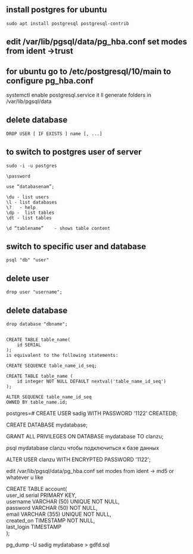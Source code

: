## install postgres for ubuntu 

    sudo apt install postgresql postgresql-contrib
    


## edit /var/lib/pgsql/data/pg_hba.conf     set modes from ident ->trust
## for ubuntu go to /etc/postgresql/10/main  to configure pg_hba.conf
systemctl enable postgresql.service    it ll generate folders in /var/lib/pgsql/data  

## delete database 
    DROP USER [ IF EXISTS ] name [, ...]




## to switch to postgres user of server
    sudo -i -u postgres  

    \password     
    
    use “databasenam”;  
    
    \du - list users
    \l - list databases 
    \?   - help  
    \dp -  list tables  
    \dt - list tables  
    
    \d “tablename”    - shows table content  
    
## switch to specific user and database 
    psql "db" "user"    


## delete user 
    drop user "username";
## delete database 
    drop database "dbname";

    
    CREATE TABLE table_name(  
        id SERIAL  
    );  
    is equivalent to the following statements:  
    
    CREATE SEQUENCE table_name_id_seq;  
     
    CREATE TABLE table_name (  
        id integer NOT NULL DEFAULT nextval('table_name_id_seq')  
    );  
     
    ALTER SEQUENCE table_name_id_seq  
    OWNED BY table_name.id;  




postgres=# CREATE USER sadig WITH PASSWORD '1122' CREATEDB;     

CREATE DATABASE mydatabase;  

GRANT ALL PRIVILEGES ON DATABASE mydatabase TO clanzu;   

psql mydatabase clanzu  чтобы подключиться к базе данных 

ALTER USER clanzu WITH ENCRYPTED PASSWORD '1122';  

edit /var/lib/pgsql/data/pg_hba.conf     set modes from ident -> md5 or whatever u like  




CREATE TABLE account(  
user_id serial PRIMARY KEY,  
username VARCHAR (50) UNIQUE NOT NULL,  
password VARCHAR (50) NOT NULL,  
email VARCHAR (355) UNIQUE NOT NULL,  
created_on TIMESTAMP NOT NULL,  
last_login TIMESTAMP  
);  




pg_dump -U sadig mydatabase > gdfd.sql 



